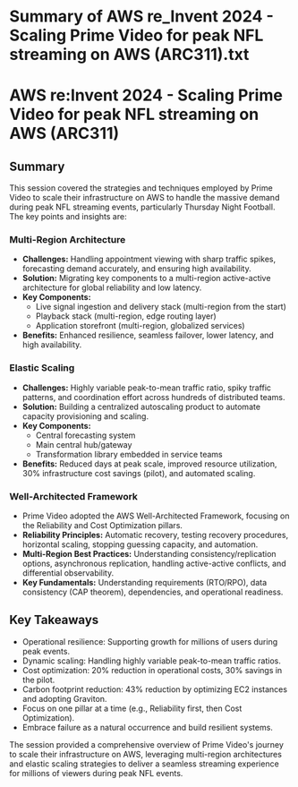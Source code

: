 # Summary of AWS re_Invent 2024 - Scaling Prime Video for peak NFL streaming on AWS (ARC311).txt

# AWS re:Invent 2024 - Scaling Prime Video for peak NFL streaming on AWS (ARC311)

## Summary

This session covered the strategies and techniques employed by Prime Video to scale their infrastructure on AWS to handle the massive demand during peak NFL streaming events, particularly Thursday Night Football. The key points and insights are:

### Multi-Region Architecture

- **Challenges:** Handling appointment viewing with sharp traffic spikes, forecasting demand accurately, and ensuring high availability.
- **Solution:** Migrating key components to a multi-region active-active architecture for global reliability and low latency.
- **Key Components:**
  - Live signal ingestion and delivery stack (multi-region from the start)
  - Playback stack (multi-region, edge routing layer)
  - Application storefront (multi-region, globalized services)
- **Benefits:** Enhanced resilience, seamless failover, lower latency, and high availability.

### Elastic Scaling

- **Challenges:** Highly variable peak-to-mean traffic ratio, spiky traffic patterns, and coordination effort across hundreds of distributed teams.
- **Solution:** Building a centralized autoscaling product to automate capacity provisioning and scaling.
- **Key Components:**
  - Central forecasting system
  - Main central hub/gateway
  - Transformation library embedded in service teams
- **Benefits:** Reduced days at peak scale, improved resource utilization, 30% infrastructure cost savings (pilot), and automated scaling.

### Well-Architected Framework

- Prime Video adopted the AWS Well-Architected Framework, focusing on the Reliability and Cost Optimization pillars.
- **Reliability Principles:** Automatic recovery, testing recovery procedures, horizontal scaling, stopping guessing capacity, and automation.
- **Multi-Region Best Practices:** Understanding consistency/replication options, asynchronous replication, handling active-active conflicts, and differential observability.
- **Key Fundamentals:** Understanding requirements (RTO/RPO), data consistency (CAP theorem), dependencies, and operational readiness.

## Key Takeaways

- Operational resilience: Supporting growth for millions of users during peak events.
- Dynamic scaling: Handling highly variable peak-to-mean traffic ratios.
- Cost optimization: 20% reduction in operational costs, 30% savings in the pilot.
- Carbon footprint reduction: 43% reduction by optimizing EC2 instances and adopting Graviton.
- Focus on one pillar at a time (e.g., Reliability first, then Cost Optimization).
- Embrace failure as a natural occurrence and build resilient systems.

The session provided a comprehensive overview of Prime Video's journey to scale their infrastructure on AWS, leveraging multi-region architectures and elastic scaling strategies to deliver a seamless streaming experience for millions of viewers during peak NFL events.
